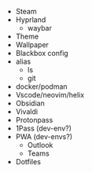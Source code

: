 * Steam
* Hyprland
    * waybar
* Theme
* Wallpaper
* Blackbox config
* alias
    * ls
    * git
* docker/podman
* Vscode/neovim/helix
* Obsidian
* Vivaldi
* Protonpass
* 1Pass (dev-env?)
* PWA (dev-envs?)
    * Outlook
    * Teams
* Dotfiles